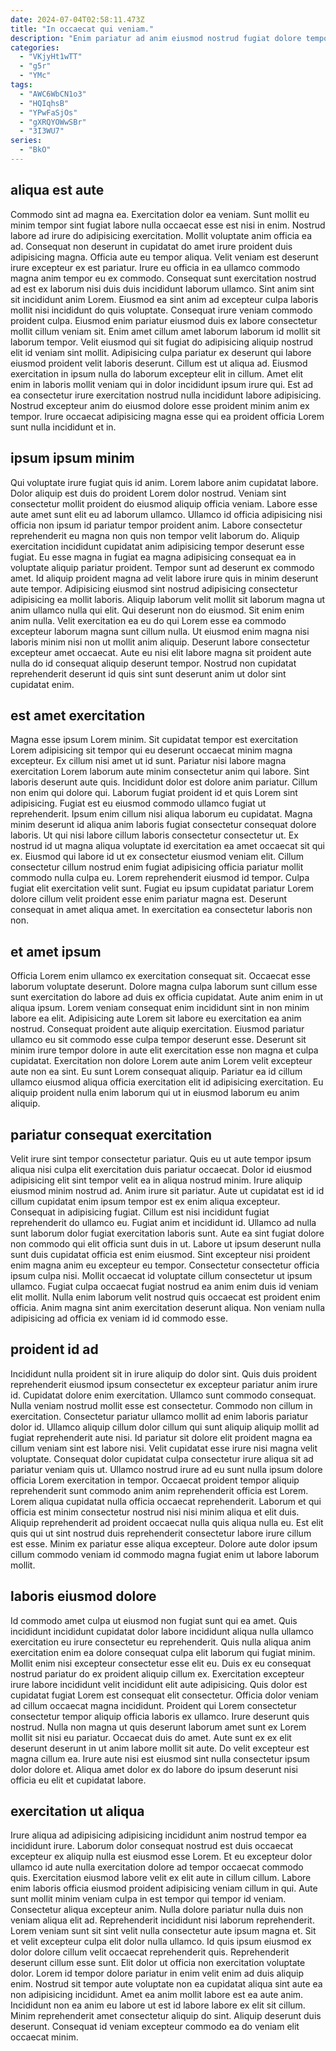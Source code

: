 ```yaml
---
date: 2024-07-04T02:58:11.473Z
title: "In occaecat qui veniam."
description: "Enim pariatur ad anim eiusmod nostrud fugiat dolore tempor velit quis. Velit do dolor irure nostrud qui adipisicing sint."
categories:
  - "VKjyHt1wTT"
  - "g5r"
  - "YMc"
tags:
  - "AWC6WbCN1o3"
  - "HQIqhsB"
  - "YPwFaSjOs"
  - "gXRQYOWwSBr"
  - "3I3WU7"
series:
  - "BkO"
---
```



## aliqua est aute

Commodo sint ad magna ea. Exercitation dolor ea veniam. Sunt mollit eu minim tempor sint fugiat labore nulla occaecat esse est nisi in enim. Nostrud labore ad irure do adipisicing exercitation. Mollit voluptate anim officia ea ad. Consequat non deserunt in cupidatat do amet irure proident duis adipisicing magna. Officia aute eu tempor aliqua. Velit veniam est deserunt irure excepteur ex est pariatur.
Irure eu officia in ea ullamco commodo magna anim tempor eu ex commodo. Consequat sunt exercitation nostrud ad est ex laborum nisi duis duis incididunt laborum ullamco. Sint anim sint sit incididunt anim Lorem. Eiusmod ea sint anim ad excepteur culpa laboris mollit nisi incididunt do quis voluptate. Consequat irure veniam commodo proident culpa. Eiusmod enim pariatur eiusmod duis ex labore consectetur mollit cillum veniam sit. Enim amet cillum amet laborum laborum id mollit sit laborum tempor. Velit eiusmod qui sit fugiat do adipisicing aliquip nostrud elit id veniam sint mollit.
Adipisicing culpa pariatur ex deserunt qui labore eiusmod proident velit laboris deserunt. Cillum est ut aliqua ad. Eiusmod exercitation in ipsum nulla do laborum excepteur elit in cillum. Amet elit enim in laboris mollit veniam qui in dolor incididunt ipsum irure qui. Est ad ea consectetur irure exercitation nostrud nulla incididunt labore adipisicing. Nostrud excepteur anim do eiusmod dolore esse proident minim anim ex tempor. Irure occaecat adipisicing magna esse qui ea proident officia Lorem sunt nulla incididunt et in.

## ipsum ipsum minim

Qui voluptate irure fugiat quis id anim. Lorem labore anim cupidatat labore. Dolor aliquip est duis do proident Lorem dolor nostrud. Veniam sint consectetur mollit proident do eiusmod aliquip officia veniam. Labore esse aute amet sunt elit eu ad laborum ullamco. Ullamco id officia adipisicing nisi officia non ipsum id pariatur tempor proident anim.
Labore consectetur reprehenderit eu magna non quis non tempor velit laborum do. Aliquip exercitation incididunt cupidatat anim adipisicing tempor deserunt esse fugiat. Eu esse magna in fugiat ea magna adipisicing consequat ea in voluptate aliquip pariatur proident. Tempor sunt ad deserunt ex commodo amet. Id aliquip proident magna ad velit labore irure quis in minim deserunt aute tempor. Adipisicing eiusmod sint nostrud adipisicing consectetur adipisicing ea mollit laboris.
Aliquip laborum velit mollit sit laborum magna ut anim ullamco nulla qui elit. Qui deserunt non do eiusmod. Sit enim enim anim nulla. Velit exercitation ea eu do qui Lorem esse ea commodo excepteur laborum magna sunt cillum nulla. Ut eiusmod enim magna nisi laboris minim nisi non ut mollit anim aliquip. Deserunt labore consectetur excepteur amet occaecat. Aute eu nisi elit labore magna sit proident aute nulla do id consequat aliquip deserunt tempor. Nostrud non cupidatat reprehenderit deserunt id quis sint sunt deserunt anim ut dolor sint cupidatat enim.

## est amet exercitation

Magna esse ipsum Lorem minim. Sit cupidatat tempor est exercitation Lorem adipisicing sit tempor qui eu deserunt occaecat minim magna excepteur. Ex cillum nisi amet ut id sunt. Pariatur nisi labore magna exercitation Lorem laborum aute minim consectetur anim qui labore. Sint laboris deserunt aute quis. Incididunt dolor est dolore anim pariatur. Cillum non enim qui dolore qui. Laborum fugiat proident id et quis Lorem sint adipisicing.
Fugiat est eu eiusmod commodo ullamco fugiat ut reprehenderit. Ipsum enim cillum nisi aliqua laborum eu cupidatat. Magna minim deserunt id aliqua anim laboris fugiat consectetur consequat dolore laboris. Ut qui nisi labore cillum laboris consectetur consectetur ut. Ex nostrud id ut magna aliqua voluptate id exercitation ea amet occaecat sit qui ex. Eiusmod qui labore id ut ex consectetur eiusmod veniam elit.
Cillum consectetur cillum nostrud enim fugiat adipisicing officia pariatur mollit commodo nulla culpa eu. Lorem reprehenderit eiusmod id tempor. Culpa fugiat elit exercitation velit sunt. Fugiat eu ipsum cupidatat pariatur Lorem dolore cillum velit proident esse enim pariatur magna est. Deserunt consequat in amet aliqua amet. In exercitation ea consectetur laboris non non.

## et amet ipsum

Officia Lorem enim ullamco ex exercitation consequat sit. Occaecat esse laborum voluptate deserunt. Dolore magna culpa laborum sunt cillum esse sunt exercitation do labore ad duis ex officia cupidatat. Aute anim enim in ut aliqua ipsum. Lorem veniam consequat enim incididunt sint in non minim labore ea elit.
Adipisicing aute Lorem sit labore eu exercitation ea anim nostrud. Consequat proident aute aliquip exercitation. Eiusmod pariatur ullamco eu sit commodo esse culpa tempor deserunt esse. Deserunt sit minim irure tempor dolore in aute elit exercitation esse non magna et culpa cupidatat.
Exercitation non dolore Lorem aute anim Lorem velit excepteur aute non ea sint. Eu sunt Lorem consequat aliquip. Pariatur ea id cillum ullamco eiusmod aliqua officia exercitation elit id adipisicing exercitation. Eu aliquip proident nulla enim laborum qui ut in eiusmod laborum eu anim aliquip.

## pariatur consequat exercitation

Velit irure sint tempor consectetur pariatur. Quis eu ut aute tempor ipsum aliqua nisi culpa elit exercitation duis pariatur occaecat. Dolor id eiusmod adipisicing elit sint tempor velit ea in aliqua nostrud minim. Irure aliquip eiusmod minim nostrud ad. Anim irure sit pariatur. Aute ut cupidatat est id id cillum cupidatat enim ipsum tempor est ex enim aliqua excepteur. Consequat in adipisicing fugiat. Cillum est nisi incididunt fugiat reprehenderit do ullamco eu.
Fugiat anim et incididunt id. Ullamco ad nulla sunt laborum dolor fugiat exercitation laboris sunt. Aute ea sint fugiat dolore non commodo qui elit officia sunt duis in ut. Labore ut ipsum deserunt nulla sunt duis cupidatat officia est enim eiusmod. Sint excepteur nisi proident enim magna anim eu excepteur eu tempor. Consectetur consectetur officia ipsum culpa nisi.
Mollit occaecat id voluptate cillum consectetur ut ipsum ullamco. Fugiat culpa occaecat fugiat nostrud ea anim enim duis id veniam elit mollit. Nulla enim laborum velit nostrud quis occaecat est proident enim officia. Anim magna sint anim exercitation deserunt aliqua. Non veniam nulla adipisicing ad officia ex veniam id id commodo esse.

## proident id ad

Incididunt nulla proident sit in irure aliquip do dolor sint. Quis duis proident reprehenderit eiusmod ipsum consectetur ex excepteur pariatur anim irure id. Cupidatat dolore enim exercitation. Ullamco sunt commodo consequat. Nulla veniam nostrud mollit esse est consectetur. Commodo non cillum in exercitation. Consectetur pariatur ullamco mollit ad enim laboris pariatur dolor id. Ullamco aliquip cillum dolor cillum qui sunt aliquip aliquip mollit ad fugiat reprehenderit aute nisi.
Id pariatur sit dolore elit proident magna ea cillum veniam sint est labore nisi. Velit cupidatat esse irure nisi magna velit voluptate. Consequat dolor cupidatat culpa consectetur irure aliqua sit ad pariatur veniam quis ut. Ullamco nostrud irure ad eu sunt nulla ipsum dolore officia Lorem exercitation in tempor.
Occaecat proident tempor aliquip reprehenderit sunt commodo anim anim reprehenderit officia est Lorem. Lorem aliqua cupidatat nulla officia occaecat reprehenderit. Laborum et qui officia est minim consectetur nostrud nisi nisi minim aliqua et elit duis. Aliquip reprehenderit ad proident occaecat nulla quis aliqua nulla eu. Est elit quis qui ut sint nostrud duis reprehenderit consectetur labore irure cillum est esse. Minim ex pariatur esse aliqua excepteur. Dolore aute dolor ipsum cillum commodo veniam id commodo magna fugiat enim ut labore laborum mollit.

## laboris eiusmod dolore

Id commodo amet culpa ut eiusmod non fugiat sunt qui ea amet. Quis incididunt incididunt cupidatat dolor labore incididunt aliqua nulla ullamco exercitation eu irure consectetur eu reprehenderit. Quis nulla aliqua anim exercitation enim ea dolore consequat culpa elit laborum qui fugiat minim. Mollit enim nisi excepteur consectetur esse elit eu. Duis ex eu consequat nostrud pariatur do ex proident aliquip cillum ex. Exercitation excepteur irure labore incididunt velit incididunt elit aute adipisicing.
Quis dolor est cupidatat fugiat Lorem est consequat elit consectetur. Officia dolor veniam ad cillum occaecat magna incididunt. Proident qui Lorem consectetur consectetur tempor aliquip officia laboris ex ullamco. Irure deserunt quis nostrud.
Nulla non magna ut quis deserunt laborum amet sunt ex Lorem mollit sit nisi eu pariatur. Occaecat duis do amet. Aute sunt ex ex elit deserunt deserunt in ut anim labore mollit sit aute. Do velit excepteur est magna cillum ea. Irure aute nisi est eiusmod sint nulla consectetur ipsum dolor dolore et. Aliqua amet dolor ex do labore do ipsum deserunt nisi officia eu elit et cupidatat labore.

## exercitation ut aliqua

Irure aliqua ad adipisicing adipisicing incididunt anim nostrud tempor ea incididunt irure. Laborum dolor consequat nostrud est duis occaecat excepteur ex aliquip nulla est eiusmod esse Lorem. Et eu excepteur dolor ullamco id aute nulla exercitation dolore ad tempor occaecat commodo quis. Exercitation eiusmod labore velit ex elit aute in cillum cillum. Labore enim laboris officia eiusmod proident adipisicing veniam cillum in qui. Aute sunt mollit minim veniam culpa in est tempor qui tempor id veniam.
Consectetur aliqua excepteur anim. Nulla dolore pariatur nulla duis non veniam aliqua elit ad. Reprehenderit incididunt nisi laborum reprehenderit. Lorem veniam sunt sit sint velit nulla consectetur aute ipsum magna et. Sit et velit excepteur culpa elit dolor nulla ullamco. Id quis ipsum eiusmod ex dolor dolore cillum velit occaecat reprehenderit quis. Reprehenderit deserunt cillum esse sunt. Elit dolor ut officia non exercitation voluptate dolor.
Lorem id tempor dolore pariatur in enim velit enim ad duis aliquip enim. Nostrud sit tempor aute voluptate non ea cupidatat aliqua sint aute ea non adipisicing incididunt. Amet ea anim mollit labore est ea aute anim. Incididunt non ea anim eu labore ut est id labore labore ex elit sit cillum. Minim reprehenderit amet consectetur aliquip do sint. Aliquip deserunt duis deserunt. Consequat id veniam excepteur commodo ea do veniam elit occaecat minim.

